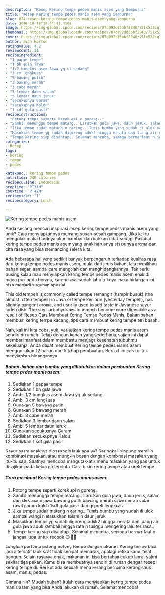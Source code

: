 ```yaml
---
description: "Resep Kering tempe pedes manis asem yang Sempurna"
title: "Resep Kering tempe pedes manis asem yang Sempurna"
slug: 874-resep-kering-tempe-pedes-manis-asem-yang-sempurna
date: 2020-10-15T18:44:41.419Z
image: https://img-global.cpcdn.com/recipes/07d092dd5bbf2840/751x532cq70/kering-tempe-pedes-manis-asem-foto-resep-utama.jpg
thumbnail: https://img-global.cpcdn.com/recipes/07d092dd5bbf2840/751x532cq70/kering-tempe-pedes-manis-asem-foto-resep-utama.jpg
cover: https://img-global.cpcdn.com/recipes/07d092dd5bbf2840/751x532cq70/kering-tempe-pedes-manis-asem-foto-resep-utama.jpg
author: Evan Horton
ratingvalue: 4.2
reviewcount: 11
recipeingredient:
- "1 papan tempe"
- "1 bh gula jawa"
- "1/2 bungkus asem Jawa yg uk sedang"
- "3 cm lengkuas"
- "5 bawang putih"
- "3 bawang merah"
- "3 cabe merah"
- "3 lembar daun salam"
- "5 lembar daun jeruk"
- "secukupnya Garam"
- "secukupnya Kaldu"
- "1 sdt gula pasir"
recipeinstructions:
- "Potong tempe seperti korek api n goreng.."
- "Sambil menunggu tempe matang.. Larutkan gula jawa, daun jeruk, salam dan ulek asam jawa bawang putih bawang merah cabe merah cabe rawit garam kaldu 1sdt gula pasir dan geprek lengkuas"
- "Jika tempe sudah matang n garing.. Tumis bumbu yang sudah di ulek sampai wangi n masukkan salam n daun jeruk"
- "Masukkan tempe yg sudah digoreng aduk2 hingga merata dan tuang air gula jawa aduk kembali hingga rata n tunggu mengering lalu tes rasa.."
- "Tempe kering siap disantap.. Selamat mencoba, semoga bermanfaat n jangan lupa untuk recook 😉 🙏🏻"
categories:
- Resep
tags:
- kering
- tempe
- pedes

katakunci: kering tempe pedes 
nutrition: 248 calories
recipecuisine: Indonesian
preptime: "PT31M"
cooktime: "PT42M"
recipeyield: "1"
recipecategory: Lunch

---
```



![Kering tempe pedes manis asem](https://img-global.cpcdn.com/recipes/07d092dd5bbf2840/751x532cq70/kering-tempe-pedes-manis-asem-foto-resep-utama.jpg)

Anda sedang mencari inspirasi resep kering tempe pedes manis asem yang unik? Cara menyiapkannya memang susah-susah gampang. Jika keliru mengolah maka hasilnya akan hambar dan bahkan tidak sedap. Padahal kering tempe pedes manis asem yang enak harusnya sih punya aroma dan cita rasa yang bisa memancing selera kita.

Ada beberapa hal yang sedikit banyak berpengaruh terhadap kualitas rasa dari kering tempe pedes manis asem, mulai dari jenis bahan, lalu pemilihan bahan segar, sampai cara mengolah dan menghidangkannya. Tak perlu pusing kalau mau menyiapkan kering tempe pedes manis asem enak di mana pun anda berada, karena asal sudah tahu triknya maka hidangan ini bisa menjadi suguhan spesial.

This old tempeh is commonly called tempe semangit (hampir busuk) (the almost rotten tempeh) in Java or tempe kemarin (yesterday tempeh), has slightly pungent aroma, and usually used to add taste in Javanese sayur lodeh dish. The soy carbohydrates in tempeh become more digestible as a result of. Resep Cara Membuat Kering Tempe Pedas Manis, Bahan bahan membuat kering tempe kacang, tips cara membuat kering tempe teri basah.


Nah, kali ini kita coba, yuk, variasikan kering tempe pedes manis asem sendiri di rumah. Tetap dengan bahan yang sederhana, sajian ini dapat memberi manfaat dalam membantu menjaga kesehatan tubuhmu sekeluarga. Anda dapat membuat Kering tempe pedes manis asem menggunakan 12 bahan dan 5 tahap pembuatan. Berikut ini cara untuk menyiapkan hidangannya.

<!--inarticleads1-->

##### Bahan-bahan dan bumbu yang dibutuhkan dalam pembuatan Kering tempe pedes manis asem:

1. Sediakan 1 papan tempe
1. Sediakan 1 bh gula jawa
1. Ambil 1/2 bungkus asem Jawa yg uk sedang
1. Ambil 3 cm lengkuas
1. Gunakan 5 bawang putih
1. Gunakan 3 bawang merah
1. Ambil 3 cabe merah
1. Sediakan 3 lembar daun salam
1. Ambil 5 lembar daun jeruk
1. Gunakan secukupnya Garam
1. Sediakan secukupnya Kaldu
1. Sediakan 1 sdt gula pasir


Sayur asem enaknya dipasangin lauk apa ya? Seringkali bingung memilih kombinasi masakan, atau mungkin bosan dengan kombinasi masakan yang itu-itu saja. Saatnya mencoba mengutak-atik menu masakan yang pas untuk disajikan pada keluarga tercinta. Cara bikin kering tempe atau orek tempe. 

<!--inarticleads2-->

##### Cara membuat Kering tempe pedes manis asem:

1. Potong tempe seperti korek api n goreng..
1. Sambil menunggu tempe matang.. Larutkan gula jawa, daun jeruk, salam dan ulek asam jawa bawang putih bawang merah cabe merah cabe rawit garam kaldu 1sdt gula pasir dan geprek lengkuas
1. Jika tempe sudah matang n garing.. Tumis bumbu yang sudah di ulek sampai wangi n masukkan salam n daun jeruk
1. Masukkan tempe yg sudah digoreng aduk2 hingga merata dan tuang air gula jawa aduk kembali hingga rata n tunggu mengering lalu tes rasa..
1. Tempe kering siap disantap.. Selamat mencoba, semoga bermanfaat n jangan lupa untuk recook 😉 🙏🏻


Langkah pertama potong potong tempe dengan ukuran. Kering tempe bisa jadi alternatif lauk saat tidak sempat memasak, apalagi ketika kamu telat bangun. Selain rasanya enak, makanan ini bisa bertahan cukup lama, yakni sekitar tiga pekan. Kamu bisa membuatnya sendiri di rumah dengan resep kering tempe di. Berikut ada sebuah menu kerang bernama kerang saus asam, manis, pedas. 

Gimana nih? Mudah bukan? Itulah cara menyiapkan kering tempe pedes manis asem yang bisa Anda lakukan di rumah. Selamat mencoba!
